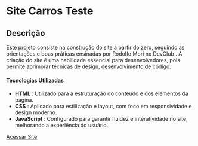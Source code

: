 <div>
  
<h1><strong>Site Carros Teste</strong></h1>
  <h2>Descrição</h2>
  <p>Este projeto consiste na construção do site a partir do zero, seguindo as orientações e boas práticas ensinadas por Rodolfo Mori no DevClub . A criação do site é uma habilidade essencial para desenvolvedores, pois permite aprimorar técnicas de design, desenvolvimento de código.</p>  


  <h4>Tecnologias Utilizadas</h4>
  <ul>
      <li><strong>HTML</strong> : Utilizado para a estruturação do conteúdo e dos elementos da página.
</li>
    <li><strong>CSS</strong> : Aplicado para estilização e layout, com foco em responsividade e design moderno.</li>
   <li><strong>JavaScript</strong> : Configurado para garantir fluidez e interatividade no site, melhorando a experiência do usuário.</li>
  </ul>

 <a href="http://127.0.0.1:5500/assets/html/index.html"> Acessar Site</a>
